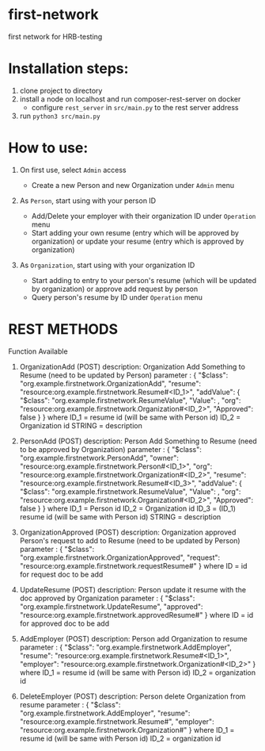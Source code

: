 # first-network

first network for HRB-testing

# Installation steps:
1. clone project to directory
2. install a node on localhost and run composer-rest-server on docker
    * configure `rest_server` in `src/main.py` to the rest server address
3. run `python3 src/main.py`

# How to use:
1. On first use, select `Admin` access
    * Create a new Person and new Organization under `Admin` menu

2. As `Person`, start using with your person ID
    * Add/Delete your employer with their organization ID under `Operation` menu
    * Start adding your own resume (entry which will be approved by organization) or update your resume (entry which is approved by organization)

3. As `Organization`, start using with your organization ID
    * Start adding to entry to your person's resume (which will be updated by organization) or approve add request by person
    * Query person's resume by ID under `Operation` menu


# REST METHODS
Function Available

1) OrganizationAdd (POST) 
    description: Organization Add Something to Resume (need to be updated by Person)
    parameter : {
  "$class": "org.example.firstnetwork.OrganizationAdd",
  "resume": "resource:org.example.firstnetwork.Resume#<ID_1>",
  "addValue": {
    "$class": "org.example.firstnetwork.ResumeValue",
    "Value": <STRING>,
    "org": "resource:org.example.firstnetwork.Organization#<ID_2>",
    "Approved": false
  }
}
where 
    ID_1 = resume id (will be same with Person id)
    ID_2 = Organization id
    STRING = description


2) PersonAdd (POST)
    description: Person Add Something to Resume (need to be approved by Organization)
    parameter : {
  "$class": "org.example.firstnetwork.PersonAdd",
  "owner": "resource:org.example.firstnetwork.Person#<ID_1>",
  "org": "resource:org.example.firstnetwork.Organization#<ID_2>",
  "resume": "resource:org.example.firstnetwork.Resume#<ID_3>",
  "addValue": {
    "$class": "org.example.firstnetwork.ResumeValue",
    "Value": <STRING>,
    "org": "resource:org.example.firstnetwork.Organization#<ID_2>",
    "Approved": false
  }
}
where 
    ID_1 = Person id
    ID_2 = Organization id
    ID_3 = (ID_1) resume id (will be same with Person id)
    STRING = description


3) OrganizationApproved (POST)
    description: Organization approved Person's request to add to Resume (need to be updated by Person)
    parameter : {
  "$class": "org.example.firstnetwork.OrganizationApproved",
  "request": "resource:org.example.firstnetwork.requestResume#<ID>"
}
where 
    ID = id for request doc to be add 


4) UpdateResume (POST)
    description: Person update it resume with the doc approved by Organization
    parameter : {
  "$class": "org.example.firstnetwork.UpdateResume",
  "approved": "resource:org.example.firstnetwork.approvedResume#<ID>"
}
where 
    ID = id for approved doc to be add 


5) AddEmployer (POST)
    description: Person add Organization to resume
    parameter : {
  "$class": "org.example.firstnetwork.AddEmployer",
  "resume": "resource:org.example.firstnetwork.Resume#<ID_1>",
  "employer": "resource:org.example.firstnetwork.Organization#<ID_2>"
}
where 
    ID_1 = resume id (will be same with Person id)
    ID_2 = organization id


6) DeleteEmployer (POST)
    description: Person delete Organization from resume
    parameter : {
  "$class": "org.example.firstnetwork.AddEmployer",
  "resume": "resource:org.example.firstnetwork.Resume#<ID>",
  "employer": "resource:org.example.firstnetwork.Organization#<ID>"
}
where 
    ID_1 = resume id (will be same with Person id)
    ID_2 = organization id
